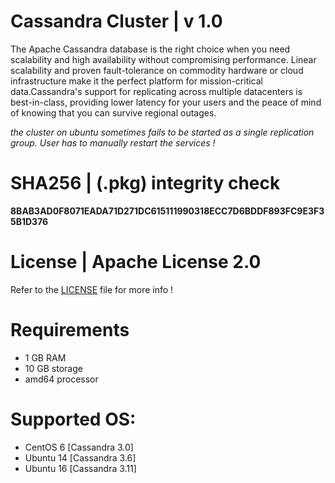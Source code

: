 # Cassandra Cluster | v 1.0
The Apache Cassandra database is the right choice when you need scalability and high availability without compromising performance. Linear scalability and proven fault-tolerance on commodity hardware or cloud infrastructure make it the perfect platform for mission-critical data.Cassandra's support for replicating across multiple datacenters is best-in-class, providing lower latency for your users and the peace of mind of knowing that you can survive regional outages. 

*the cluster on ubuntu sometimes fails to be started as a single replication group. User has to manually restart the services !*

# SHA256 | (.pkg) integrity check
**8BAB3AD0F8071EADA71D271DC615111990318ECC7D6BDDF893FC9E3F35B1D376**

# License | Apache License 2.0
Refer to the [LICENSE](https://github.com/krakky/market/blob/master/cassandra_cluster/LICENSE) file for more info !

# Requirements
- 1 GB RAM
- 10 GB storage 
- amd64 processor

# Supported OS:
- CentOS 6 [Cassandra 3.0]
- Ubuntu 14 [Cassandra 3.6]
- Ubuntu 16 [Cassandra 3.11]